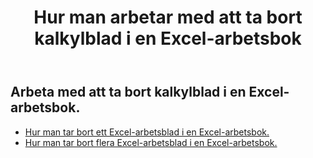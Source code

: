 ﻿---
title: Hur man arbetar med att ta bort kalkylblad i en Excel-arbetsbok
second_title: Aspose.Cells Cloud Documen
linktitle: Ta bort
type: docs
url: /sv/worksheets/delete/
keywords: How to work with deleting worksheet on an Excel workbook
description: Aspose.Cells Cloud REST API stöder arbete med att ta bort kalkylblad i en Excel-arbetsbok. SDK stöder olika typer av utvecklingsspråk. Dessa inkluderar Android, C#, Go, Java, NodeJS, Perl, PHP, Python, Ruby och Swift.
weight: 20
kwords: Excel, Office Moln, REST API, Kalkylblad, PDF, CSV, Json, Markdown, Hur man arbetar med att ta bort kalkylblad i en Excel-arbetsbok
---
## Arbeta med att ta bort kalkylblad i en Excel-arbetsbok.

- [Hur man tar bort ett Excel-arbetsblad i en Excel-arbetsbok.](/cells/sv/worksheets/delete-worksheet/) 
- [Hur man tar bort flera Excel-arbetsblad i en Excel-arbetsbok.](/cells/sv/worksheets/delete-multiple/) 


